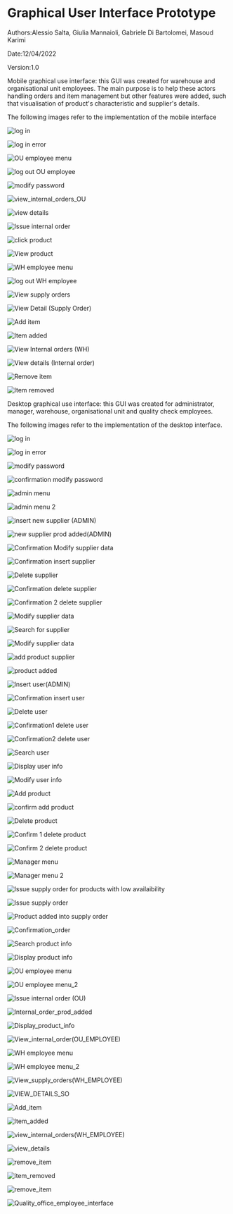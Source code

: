 # Graphical User Interface Prototype  

Authors:Alessio Salta, Giulia Mannaioli, Gabriele Di Bartolomei, Masoud Karimi

Date:12/04/2022

Version:1.0

Mobile graphical use interface: this GUI was created for warehouse and organisational unit employees. The main purpose is to help these actors handling orders and item management but other features were added, such that visualisation of product's characteristic and supplier's details.

The following images refer to the implementation of the mobile interface

![log in](Mobile_GUI_screenshots/log_in.png)

![log in error](Mobile_GUI_screenshots/log_in_error.png)

![OU employee menu](Mobile_GUI_screenshots/log_in.png)

![log out OU employee](Mobile_GUI_screenshots/logoutWH_employee_menu.png)

![modify password](Mobile_GUI_screenshots/modify_password.png)

![view_internal_orders_OU](Mobile_GUI_screenshots/View_Internal_orders_OU.png)

![view details](Mobile_GUI_screenshots/view_details.png)

![Issue internal order](Mobile_GUI_screenshots/Issue_Internal_orders.png)

![click product](Mobile_GUI_screenshots/click_product.png)

![View product](Mobile_GUI_screenshots/VIEW_Product1.png)

![WH employee menu](Mobile_GUI_screenshots/WH_employee_menu.png)

![log out WH employee](Mobile_GUI_screenshots/logoutWH_employee_menu.png)

![View supply orders](Mobile_GUI_screenshots/View_supply_orders.png)

![View Detail (Supply Order)](Mobile_GUI_screenshots/view_details_SO.png)

![Add item](Mobile_GUI_screenshots/Add_item.png)

![Item added](Mobile_GUI_screenshots/Item_added.png)

![View Internal orders (WH)](Mobile_GUI_screenshots/View_internal_orders_WH.png)

![View details (Internal order)](Mobile_GUI_screenshots/view_details_IO.png)

![Remove item](Mobile_GUI_screenshots/remove_item.png)

![Item removed](Mobile_GUI_screenshots/item_removed.png)

Desktop graphical use interface: this GUI was created for administrator, manager, warehouse, organisational unit and quality check employees.

The following images refer to the implementation of the desktop interface.


![log in](./Desktop_GUI_sceenshots/login_page_1.png)

![log in error](./Desktop_GUI_sceenshots/login_page_error_message.png)

![modify password](./Desktop_GUI_sceenshots/modify_password(generic).png)

![confirmation modify password](./Desktop_GUI_sceenshots/Confirmation_Modify_password.png)

![admin menu](./Desktop_GUI_sceenshots/Admin_menu.png)

![admin menu 2](./Desktop_GUI_sceenshots/Admin_menu_2.png)

![insert new supplier (ADMIN)](./Desktop_GUI_sceenshots/Insert_new_supplier(ADMIN).png)

![new supplier prod added(ADMIN)](./Desktop_GUI_sceenshots/new_supplier_prod_added(ADMIN).png)

![Confirmation Modify supplier data](./Desktop_GUI_sceenshots/Confirmation_Modify_supplier_data.png)

![Confirmation insert supplier](./Desktop_GUI_sceenshots/Insert_new_supplier(ADMIN).png)

![Delete supplier](./Desktop_GUI_sceenshots/Delete_supplier_in_the_system(ADMIN).png)

![Confirmation delete supplier](./Desktop_GUI_sceenshots/Confirmation_delete_supplier_1.png)

![Confirmation 2 delete supplier](./Desktop_GUI_sceenshots/Confirmation_delete_supplier_2.png)

![Modify supplier data](./Desktop_GUI_sceenshots/Modify_supplier_data.png)

![Search for supplier](./Desktop_GUI_sceenshots/Search_for_supplier.png)

![Modify supplier data](./Desktop_GUI_sceenshots/Modifying_supplier_data.png)

![add product supplier](./Desktop_GUI_sceenshots/add_prod_supplier_data.png)

![product added](./Desktop_GUI_sceenshots/prod_added_supplier.png)

![Insert user(ADMIN)](./Desktop_GUI_sceenshots/Insert_user_in_the_system(ADMIN).png)

![Confirmation insert user](./Desktop_GUI_sceenshots/Confirmation_insert_user.png)

![Delete user](./Desktop_GUI_sceenshots/Delete_user_in_the_system(ADMIN).png)

![Confirmation1 delete user](./Desktop_GUI_sceenshots/Confirmation_delete_user_1.png)

![Confirmation2 delete user](./Desktop_GUI_sceenshots/Confirmation_delete_user_2.png)

![Search user](./Desktop_GUI_sceenshots/Search_user(ADMIN).png)

![Display user info](./Desktop_GUI_sceenshots/Display_user_info(ADMIN).png)

![Modify user info](./Desktop_GUI_sceenshots/Modify_user_info(ADMIN).png)

![Add product](./Desktop_GUI_sceenshots/Add_product(ADMIN).png)

![confirm add product](./Desktop_GUI_sceenshots/Confirmation_add_product_to_catalog.png)

![Delete product](./Desktop_GUI_sceenshots/Delete_product(ADMIN).png)

![Confirm 1 delete product](./Desktop_GUI_sceenshots/Confirmation_delete_product_from_catalog_1.png)

![Confirm 2 delete product](./Desktop_GUI_sceenshots/Confirmation_delete_product_from_catalog_2.png)

![Manager menu](./Desktop_GUI_sceenshots/Manager_menu.png)

![Manager menu 2](./Desktop_GUI_sceenshots/Manager_menu2.png)

![Issue supply order for products with low availaibility](./Desktop_GUI_sceenshots/lowAvail_Issue_supply_order.png)

![Issue supply order](./Desktop_GUI_sceenshots/Issue_supply_order.png)

![Product added into supply order](./Desktop_GUI_sceenshots/supply_order_prod_added(MANAGER).png)


![Confirmation_order](./Desktop_GUI_sceenshots/Confirmation_order.png)

![Search product info](./Desktop_GUI_sceenshots/Search_product_info(MANAGER).png)

![Display product info](./Desktop_GUI_sceenshots/Display_product_info.png)

![OU employee menu](./Desktop_GUI_sceenshots/OU_EMPLOYEE_MENU.png)

![OU employee menu_2](./Desktop_GUI_sceenshots/OU_EMPLOYEE_MENU_2.png)

![Issue internal order (OU)](./Desktop_GUI_sceenshots/Issue_internal_order(OU_EMPLOYEE).png)

![Internal_order_prod_added](./Desktop_GUI_sceenshots/internal_order_prod_added(OU_EMPLOYEE).png)

![Display_product_info](./Desktop_GUI_sceenshots/Display_product_info.png)

![View_internal_order(OU_EMPLOYEE)](./Desktop_GUI_sceenshots/View_internal_order(OU_EMPLOYEE).png)

![WH employee menu](./Desktop_GUI_sceenshots/WH_EMPLOYEE_MENU.png)

![WH employee menu_2](./Desktop_GUI_sceenshots/WH_EMPLOYEE_MENU_2.png)

![View_supply_orders(WH_EMPLOYEE)](./Desktop_GUI_sceenshots/View_supply_orders(WH_EMPLOYEE).png)

![VIEW_DETAILS_SO](./Desktop_GUI_sceenshots/View_details_SO.png)

![Add_item](./Desktop_GUI_sceenshots/Add_item.png)

![Item_added](./Desktop_GUI_sceenshots/item_added.png)

![view_internal_orders(WH_EMPLOYEE)](./Desktop_GUI_sceenshots/View_internal_orders(WH_EMPLOYEE).png)

![view_details](./Desktop_GUI_sceenshots/View_details.png)

![remove_item](./Desktop_GUI_sceenshots/Remove_item.png)

![item_removed](./Desktop_GUI_sceenshots/item_removed.png)

![remove_item](./Desktop_GUI_sceenshots/Remove_item.png)

![Quality_office_employee_interface](./Desktop_GUI_sceenshots/Quality_office_employee_interface.png)































